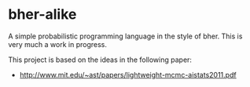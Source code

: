 bher-alike
==========

A simple probabilistic programming language in the style of bher. This is very much a work in progress.

This project is based on the ideas in the following paper:
* http://www.mit.edu/~ast/papers/lightweight-mcmc-aistats2011.pdf
